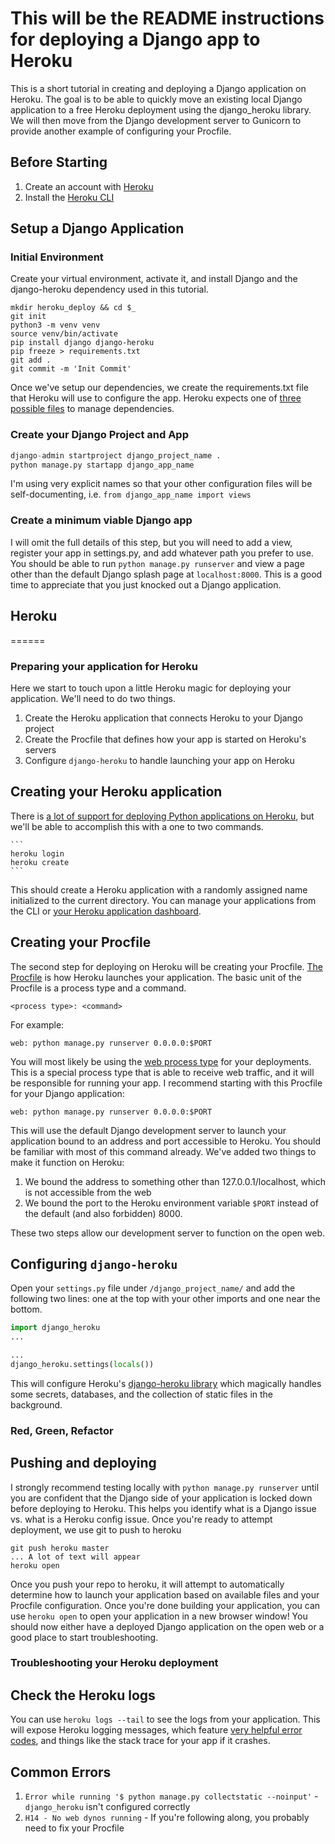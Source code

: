This will be the README instructions for deploying a Django app to Heroku
======

This is a short tutorial in creating and deploying a Django application on Heroku. The goal is to be able to quickly move an existing local Django application to a free Heroku deployment using the django_heroku library. We will then move from the Django development server to Gunicorn to provide another example of configuring your Procfile.

## Before Starting

1. Create an account with [Heroku](https://www.heroku.com/)
2. Install the [Heroku CLI](https://devcenter.heroku.com/articles/heroku-cli)

## Setup a Django Application

### Initial Environment
Create your virtual environment, activate it, and install Django and the django-heroku dependency used in this tutorial.

    mkdir heroku_deploy && cd $_
    git init
    python3 -m venv venv
    source venv/bin/activate
    pip install django django-heroku
    pip freeze > requirements.txt
    git add .
    git commit -m 'Init Commit'

Once we've setup our dependencies, we create the requirements.txt file that Heroku will use to configure the app. Heroku expects one of [three possible files](https://devcenter.heroku.com/articles/deploying-python#expected-files-for-python) to manage dependencies. 


### Create your Django Project and App

```python
django-admin startproject django_project_name .
python manage.py startapp django_app_name
```

I'm using very explicit names so that your other configuration files will be self-documenting, i.e. `from django_app_name import views`

### Create a minimum viable Django app
I will omit the full details of this step, but you will need to add a view, register your app in settings.py, and add whatever path you prefer to use. You should be able to run `python manage.py runserver` and view a page other than the default Django splash page at `localhost:8000`. This is a good time to appreciate that you just knocked out a Django application.

## Heroku
======

### Preparing your application for Heroku
Here we start to touch upon a little Heroku magic for deploying your application. We'll need to do two things.
1. Create the Heroku application that connects Heroku to your Django project
2. Create the Procfile that defines how your app is started on Heroku's servers
3. Configure `django-heroku` to handle launching your app on Heroku

## Creating your Heroku application
There is [a lot of support for deploying Python applications on Heroku](https://devcenter.heroku.com/categories/python-support), but we'll be able to accomplish this with a one to two commands.

    ```
    heroku login
    heroku create
    ```

This should create a Heroku application with a randomly assigned name initialized to the current directory. You can manage your applications from the CLI or [your Heroku application dashboard](https://dashboard.heroku.com/apps).

## Creating your Procfile
The second step for deploying on Heroku will be creating your Procfile. [The Procfile](https://devcenter.heroku.com/articles/procfile) is how Heroku launches your application. The basic unit of the Procfile is a process type and a command.

```
<process type>: <command>
```

For example:
```
web: python manage.py runserver 0.0.0.0:$PORT
```

You will most likely be using the [web process type](https://devcenter.heroku.com/articles/procfile#the-web-process-type) for your deployments. This is a special process type that is able to receive web traffic, and it will be responsible for running your app. I recommend starting with this Procfile for your Django application:

```
web: python manage.py runserver 0.0.0.0:$PORT
```

This will use the default Django development server to launch your application bound to an address and port accessible to Heroku. You should be familiar with most of this command already. We've added two things to make it function on Heroku:
1. We bound the address to something other than 127.0.0.1/localhost, which is not accessible from the web
2. We bound the port to the Heroku environment variable `$PORT` instead of the default (and also forbidden) 8000.

These two steps allow our development server to function on the open web.

## Configuring `django-heroku`
Open your `settings.py` file under `/django_project_name/` and add the following two lines: one at the top with your other imports and one near the bottom.

```python
import django_heroku
...

...
django_heroku.settings(locals())
```

This will configure Heroku's [django-heroku library](https://github.com/heroku/django-heroku) which magically handles some secrets, databases, and the collection of static files in the background.

### Red, Green, Refactor

## Pushing and deploying
I strongly recommend testing locally with `python manage.py runserver` until you are confident that the Django side of your application is locked down before deploying to Heroku. This helps you identify what is a Django issue vs. what is a Heroku config issue. Once you're ready to attempt deployment, we use git to push to heroku

```
git push heroku master
... A lot of text will appear
heroku open
```

Once you push your repo to heroku, it will attempt to automatically determine how to launch your application based on available files and your Procfile configuration. Once you're done building your application, you can use `heroku open` to open your application in a new browser window! You should now either have a deployed Django application on the open web or a good place to start troubleshooting. 

### Troubleshooting your Heroku deployment

## Check the Heroku logs
You can use `heroku logs --tail` to see the logs from your application. This will expose Heroku logging messages, which feature [very helpful error codes](https://devcenter.heroku.com/articles/error-codes), and things like the stack trace for your app if it crashes.  

## Common Errors

1. `Error while running '$ python manage.py collectstatic --noinput'` - `django_heroku` isn't configured correctly
2. `H14 - No web dynos running` - If you're following along, you probably need to fix your Procfile
